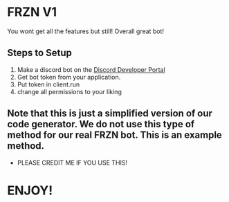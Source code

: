 # FRZN V1

You wont get all the features but still! Overall great bot!

## Steps to Setup

1. Make a discord bot on the [Discord Developer Portal](https://discord.com/developers/applications)
2. Get bot token from your application.
3. Put token in client.run
4. change all permissions to your liking

## Note that this is just a simplified version of our code generator. We do not use this type of method for our real FRZN bot. This is an example method.

* PLEASE CREDIT ME IF YOU USE THIS!

# ENJOY!
